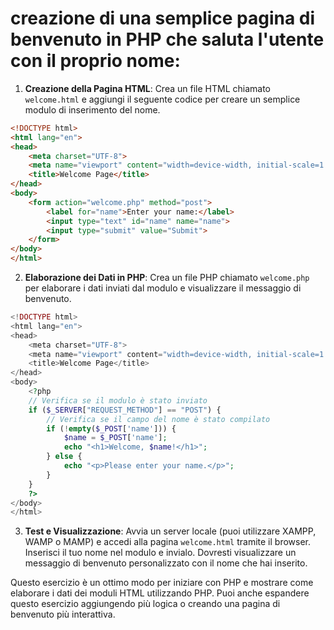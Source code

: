 # creazione di una semplice pagina di benvenuto in PHP che saluta l'utente con il proprio nome:

1. **Creazione della Pagina HTML**: Crea un file HTML chiamato `welcome.html` e aggiungi il seguente codice per creare un semplice modulo di inserimento del nome.

```html
<!DOCTYPE html>
<html lang="en">
<head>
    <meta charset="UTF-8">
    <meta name="viewport" content="width=device-width, initial-scale=1.0">
    <title>Welcome Page</title>
</head>
<body>
    <form action="welcome.php" method="post">
        <label for="name">Enter your name:</label>
        <input type="text" id="name" name="name">
        <input type="submit" value="Submit">
    </form>
</body>
</html>
```

2. **Elaborazione dei Dati in PHP**: Crea un file PHP chiamato `welcome.php` per elaborare i dati inviati dal modulo e visualizzare il messaggio di benvenuto.

```php
<!DOCTYPE html>
<html lang="en">
<head>
    <meta charset="UTF-8">
    <meta name="viewport" content="width=device-width, initial-scale=1.0">
    <title>Welcome Page</title>
</head>
<body>
    <?php
    // Verifica se il modulo è stato inviato
    if ($_SERVER["REQUEST_METHOD"] == "POST") {
        // Verifica se il campo del nome è stato compilato
        if (!empty($_POST['name'])) {
            $name = $_POST['name'];
            echo "<h1>Welcome, $name!</h1>";
        } else {
            echo "<p>Please enter your name.</p>";
        }
    }
    ?>
</body>
</html>
```

3. **Test e Visualizzazione**: Avvia un server locale (puoi utilizzare XAMPP, WAMP o MAMP) e accedi alla pagina `welcome.html` tramite il browser. Inserisci il tuo nome nel modulo e invialo. Dovresti visualizzare un messaggio di benvenuto personalizzato con il nome che hai inserito.

Questo esercizio è un ottimo modo per iniziare con PHP e mostrare come elaborare i dati dei moduli HTML utilizzando PHP. Puoi anche espandere questo esercizio aggiungendo più logica o creando una pagina di benvenuto più interattiva.